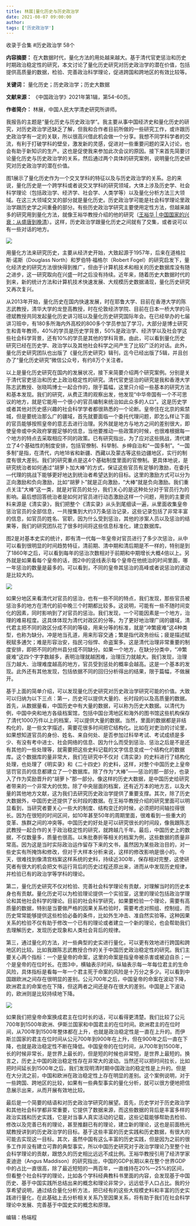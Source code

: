 ```yaml
---
title: 林展|量化历史与历史政治学
date: 2021-08-07 09:00:00
author: 
tags: ['历史政治学']
---
```



收录于合集 #历史政治学 58个

**内容摘要：**
在大数据时代，量化方法的用处越来越大。基于清代官吏惩治和历史时期政治稳定性的研究，本文讨论了量化历史研究对历史政治学的潜在价值，包括提供高质量的数据，检验、完善政治科学理论，促进跨国和跨地区的有效比较等。

 **关键词：** 量化历史；历史政治学；历史大数据

  

 **文献来源：** 《中国政治学》2021年第1辑，第54-60页。

 **作者简介：** 林展，中国人民大学清史研究所讲师。

我报告的主题是“量化历史与历史政治学”。我主要从事中国经济史和量化历史的研究，对历史政治学还缺乏了解，但我和合作者目前所做的一些研究工作，或许跟历史政治学有一定的关联，所以很高兴借此机会做一个分享。我想不同学科学者的交流，有利于打破学科的壁垒，激发新的灵感，促进对一些重要问题的深入讨论，也会有助于新知识的生产。这也是促使我来参加此次会议的原因。接下来首先简要讨论量化历史与历史政治学的关系，然后通过两个具体的研究案例，说明量化历史研究对历史政治学的潜在价值。

  

图1展示了量化历史作为一个交叉学科的特征以及与历史政治学的关系。总的来说，量化历史是一个跨学科或者说交叉学科的研究领域，大体上涉及历史学、社会科学理论（包括政治学、经济学、社会学、人类学等）以及量化分析方法三大领域。在这三大领域交叉的部分就是量化历史。历史政治学可能是社会科学理论里政治学跟历史学之间重叠的部分。有些历史政治学研究主要使用定性方法，但越来越多的研究用到量化方法，就像王裕华教授介绍的他的研究（[王裕华
|
中国国家的兴衰：从盛唐到晚清](http://mp.weixin.qq.com/s?__biz=MzI5ODY0MTQ1OA==&mid=2247488968&idx=1&sn=0ff17b153190f18f2fe618c15ef72682&chksm=eca3e495dbd46d83e0af5e1db3bd34b8d20ac0d8fb3cc5ec2ce63e444c26d7c07c1bb1938961&scene=21#wechat_redirect)）。这样，历史政治学跟量化历史之间就有了交集，或者说可以有一些对话的地方。

  

![](/images/77/2.png)

  

用量化方法来研究历史，主要从经济史开始，大致起源于1957年，后来在道格拉斯·诺斯（Douglass North）和罗伯特·福格尔（Robert
Fogel）的研究启发下，量化经济史的研究方法很快得到推广，但由于计算机技术和相关的历史数据库没有随之进步，这一研究取向在兴盛一时之后没有持续。近年来，随着历史大数据时代的到来，新的统计方法和计算机技术快速发展、大规模历史数据涌现，量化历史研究又再次复兴。

  

从2013年开始，量化历史在国内快速发展，时在耶鲁大学、目前在香港大学的陈志武教授，清华大学的龙登高教授，时在伦敦经济学院、目前在日本一桥大学的马德斌教授共同发起量化历史讲习班以及量化历史研究国际年会。在已经举办的七届讲习班中，有180多所海内外高校的800多个学员参加了学习，大部分是博士研究生和青年教师，40%的学员是历史学背景，50%是政治学、经济学以及社会学这些社会科学背景，还有10%的学员是其他的学科背景。由此，可以看到量化历史研究已经在历史学、政治学以及其他社会科学之间产生了比较广泛的对话。此外，量化历史研究团队也出版了《量化历史研究》辑刊，迄今已经出版了5辑，并且创办了“量化历史研究”微信公众号，有约8万个关注者。

  

以上是量化历史研究在国内的发展状况，接下来简要介绍两个研究案例。分别是关于清代官吏惩治和历史上政治稳定性的研究。清代官吏惩治的研究是我和香港大学陈志武教授、张晓鸣博士一起合作的，限于篇幅，这里只介绍一些基本的研究方法和基本发现。我们的研究，从费正清的观察出发，他发现“中华帝国有一个不可思议的地方，就是它能用一个很小的官员编制来统治如此众多的人口”。这是历史学或者其他对历史感兴趣的社会科学学者都很熟悉的一个论断。皇帝住在北京的紫禁城，但是要统治那么广的疆域，首先就要面临一个委托代理问题，即怎么样让下面的官员能够按照皇帝的意志去进行治理。另外就是地方与地方之间的差别很大，即使皇帝或中央政府掌握足够的信息，当他要推动一些政策的时候，也很难根据每一个地方的特点去采取相应不同的政策。已有研究指出，为了应对这些挑战，清代建立了4个基础性的制度安排，包括官僚制、科举制、乡绅自治和“一国多制”。“一国多制”是指，在清代，内地18省和新疆、西藏以及蒙古等这些边疆地区，实行的制度有很大差别。我们的研究重点是这4个基础制度里面的官僚制。更具体地说，是研究统治者如何通过“胡萝卜加大棒”的方式，保证这些官员有足够的激励，在委托—代理的挑战下能够更好地达到统治者希望达到的目标。这里的激励方式可以分为正向激励和负向激励，比如“胡萝卜”就是正向激励，“大棒”就是负向激励。我们重点关注“大棒”这一类，就是对官员的处分，我们关心的是这种处分对于官员行为的影响。最后想回答统治者是如何对官员进行动态激励这样一个问题，用到的主要资料来源是《清实录》，我们把整个《清实录》从头到尾细读一遍，从里面收集皇帝惩治官员的全部信息，一共搜集到大约3万条惩治记录，这些记录包括了非常丰富的信息，如官员的姓名、官职，因为什么受到惩治，其他的涉案人员以及惩治的结果等，我们的研究团队花了很多时间将这些信息标准化，建立数据库。

  

图2是对基本史实的统计，即有清一代每一年皇帝对官员进行了多少次惩治，从中可以看到很明显的时间趋势特征，清前期、清中期和清后期是不一样的，特别是到了1860年之后，可以看到每年的惩治次数相对于前期和中期增长大概4倍以上。另外就是如果看每个皇帝的话，图2中的竖线表示每个皇帝在他统治的时间里面，哪一年惩治的数量是最多的。可以看到，不同的皇帝其惩治的高峰或者说惩治的波动是比较大的。

  

![](/images/77/3.png)

  

如果分地区来看清代对官员的惩治，也有一些不同的特点，我们发现，那些官员被惩治多的地方在清代的前中晚三个时期都比较多。这说明，可能有一些不随时间变化的因素，同时影响到了对官员的惩治。我们发现，一个可能因素是一个地方，治理的难易程度。这具体体现为清代对政区的分等。为了更好地治理广阔的疆域，清代君主把不同的政区分成不同的等级，用来分等的标准，就是“冲繁疲难”这4种类型，也称为缺分。冲是地当孔道，用来形容交通；繁是指代政务纷纭；疲是描述赋税赋多逋欠；难是形容治安，指民刁俗悍、命盗案多。这是清代治理非常重要的制度安排，即把不同的府州县分成不同缺分。如果一个地方，在缺分分类中，“冲繁疲难”这四个字字数越多，表明治理就越困难，治理压力就越大。我们发现，治理压力越大、治理难度越高的地方，官员受到惩处的概率会越高。这是一个基本的发现。此外还有其他发现，包括依据不同的回归分析得出的结果，限于篇幅，不做展开。

  

基于上面的简单介绍，可以发现量化历史研究对历史政治学研究可能的价值。大致可以归纳为以下三点：第一，历史可以提供大量的、长时段的以及高质量的数据。首先，从数据量看，中国历史中有大量的数据，可以称为历史大数据。以清代为例，中国中央和地方各级档案馆，包括中国台湾地区和海外的图书馆这些机构保存了清代1000万件以上的档案，可以提供大量的数据。当然，里面的数据都是非结构化的，是一些文字描述，需要花很多时间把它结构化。比如在对吏治的讨论里，如果想知道官员的身份、姓名、来自何处、是否参加过科举考试、考试成绩是多少、有没有考中进士、社会网络的信息、因为什么而受到惩治、惩治之后是不是还有其他的一些处理等，就需要把这些史料记载的文字信息变成一个结构化的数据库。这个数据库的量非常大，我们在研究中不仅对《清实录》的史料进行了结构化处理，也处理了《明实录》和《二十四史》的史料，这样，对整个中国历史上皇帝惩罚官员的信息都建立了一个数据库。除了作为“大棒”——惩治的那一部分，也录入了作为奖励晋升的“胡萝卜”那一部分。像这样的历史大数据，是中国历史给研究者带来的一个非常大的优势。除了中央层面的档案，还有近万本的地方志，以及大量的其他地方文献，这为我们去研究历史政治学提供了重要支撑。其次，除了历史大数据外，中国历史还提供了长时段的数据。在王裕华教授介绍的研究里面可以明显看到，当研究者要关心一些大的制度、结构变迁的时候，必须把时间轴拉得很长。因为在很短的时间区间，如10年甚至50年的周期里面，很难看到一些重大的变革、族群之间的冲突等。中国历史的好处是可以研究很长的时间段，像我跟陈志武教授一起合作的关于政治稳定性的研究，就跨越几千年。最后，中国历史上的数据，不仅数量多，质量也很高。以朱批奏折等相关的档案为例，这些数据的质量非常高。因为这是当时实际政治运作留存下来的文书，虽然因为某些政治目的，对一些史实有所掩饰和修改，但对于大样本分析来说，这样的修改影响是很小的。今天，很难找到像清宫档案这样系统的史料，持续近300年，保存相对完整，这使研究者有很大的机会把文书运行背后的历史过程还原出来，进而从中发现历史规律，并检验已有的政治学等学科的理论。

  

第二，量化历史研究不仅对检验、完善社会科学理论有贡献，对理解当时的历史本身也有贡献。量化历史可以为检验理论提供一个实验室，这里的理论包括政治学理论和其他社会科学的理论。目前的社会科学研究，如果要检验一个理论，需要有高质量的数据，特别是当要做严格的因果关系检验时，需要考虑对照组、控制组，而历史常常能够提供这些检验必备的条件，比如外生冲击、准自然实验等。这种因果关系的检验不仅有助于修改一个已有的理论或者建立一个新的理论，也会帮助我们去理解历史，发现历史现象和人类社会背后的规律。

  

第三，通过量化的方法，对一些典型的史实进行量化，可以更有效地进行跨国和跨地区的比较。比如我跟陈志武教授合作的关于中国历史政治稳定性的研究。我们主要关心两个指标：一个是皇帝的命案，这里的命案是指皇帝被杀害或被迫自杀；一个是皇帝的在位时长。在图3中，横轴表示时间，纵轴表示每一年每位君主的生命风险，具体指标是看每一年一个君主死于命案的风险是十万分之多少。可以看到中国跟欧洲之间存在很明显的差别。公元700年之后，中国皇帝的命案在波动下降，欧洲君主的命案也在下降，但这两者之间还是存在很大的差别。中国是上下波动的，欧洲则是比较持续地下降。

  

![](/images/77/4.png)

  

如果我们把皇帝命案换成君主在位时长的话，可以看得更清楚。我们比较了公元700年到1500年欧洲、伊斯兰国家和中国君主的在位时间。欧洲君主的在位时间，从700年到1500年整体都在上升，也就是政治稳定性是一直在上升的。而伊斯兰国家的君主在位时间从公元700年到900年在上升，但在900年之后一直在下降，也就是政治稳定性不断在降低。中国皇帝的在位时间，从700年到1500年，长的时候非常长，是世界上最长的，但是短的时候也非常短，是世界上最短的。换言之，历史上中国的政治稳定性存在非常大的波动。当然还可以把时间拉长，比如把时间延长到1500年之后，我们发现明清时期中国政治的稳定性是上升的。但是在大分流之前，中国和欧洲在政治稳定性上存在明显的差别。这个案例说明，对于一些跨国、跨地区的比较，如果有一些典型事实的量化分析，就可以很方便地把信息展示出来，从而开展有效地比较。

  

最后是一个简要的结语和对历史政治学研究的展望。首先，历史学对于历史政治学和其他社会科学都非常重要，它提供了数据来源，而这些数据的背后是丰富多样的政治实践和历史实践，它是对当事人真实活动的记载，这些记载能够帮助去检验、修改以及完善已有的理论，甚至推翻已有的理论，建立新的理论，这也是前面杨光斌教授讲到的历史政治学的目标。基于这些丰富的历史实践和历史数据，有很大的可能去实现这一目标。其次，虽然中国有这么丰富的历史实践，但是因为之前的很多工作并没有建立可靠的典型事实，所以中国历史研究对于政治学理论乃至整个社会科学理论的贡献，跟悠久的历史相比远远不成比例。王裕华教授引用了经济学家麦迪逊（Angus
Maddison）的研究指出，中国的GDP长期以来在整个世界GDP中的占比一直很高，除了最近短短的一两百年，一直维持在20%—25%的区间，但看整个社会科学的理论，比如各个学科经典教科书里面的内容，会发现基于中国历史、基于中国实践所总结出来的概念和理论非常少，远远低于人口占比。我的分享希望说明，通过结合量化分析方法，把已经有的这些大规模史料和丰富的历史实践进行量化，在此基础上去分析相关关系乃至因果关系，将有助于我们在社会科学理论中发展、完善基于中国史实的概念和原理。

编辑：杨端程

  

